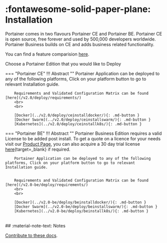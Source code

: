 # :fontawesome-solid-paper-plane: Installation

Portainer comes in two flavours Portainer CE and Portainer BE. Portainer CE is open source, free forever and used by 500,000 developers worldwide. Portainer Business builds on CE and adds business related functionality.

You can find a feature comparision [here](https://www.portainer.io/products).


Choose a Portainer Edition that you would like to Deploy

=== "Portainer CE"
    !!! Abstract ""
        Portainer Application can be deployed to any of the following platforms, Click on your platform button to go to relevant Installation guide.


        Requirements and Validated Configuration Matrix can be found [here](/v2.0/deploy/requirements/)
        <br>
        <br>

        [Docker](../v2.0/deploy/ceinstalldocker/){: .md-button }
        [Docker Swarm](../v2.0/deploy/ceinstallswarm/){: .md-button }
        [Kubernetes](../v2.0/deploy/ceinstallk8s/){: .md-button }
        
=== "Portainer BE"
    !!! Abstract ""
        Portainer Business Edition requires a valid License to be added post install. To get a quote on a licence for your needs visit our [Product Page](https://www.portainer.io/products/portainer-business-pricing), you can also acquire a 30 day trial license [here](https://www.portainer.io/cs/c/?cta_guid=e7ecf652-0dc4-4573-98fd-625c998881c0&signature=AAH58kHAbNkEVsCC-NRo1IbuaqqghzuG_w&pageId=34661871872&placement_guid=27c1272a-fd17-42e5-8434-995186df6b30&click=a2e34f07-577d-41f4-b431-766da3b248f1&hsutk=baf3ff7dd5eac1063485049de23c94b7&canon=https%3A%2F%2Fwww.portainer.io%2F&portal_id=4731999&redirect_url=APefjpGiR1deqnkdtUJaPieCYM8eTjZYGmfVDPkpMGDPEDgPhzoocs3Bp9amAcaosCVU6OO-1xfPkj8YCNwOIiead1AE0EhsVLiEAgTt-Ej87_LgEY_V9AJWxOLbPB8Tcerk5CRahbYj5gZStnziiPwX_gCm7u6VBOkMErpCVQvcpbtKt0e2hN4dnYY15o7Jawfk_fM8AIEy19Kf4T0WD7kQPuvYS7BFcuHisNBFs5Fu87085y9hNn4&__hstc=146943656.baf3ff7dd5eac1063485049de23c94b7.1611489451749.1612961821682.1612999980872.20&__hssc=146943656.1.1612999980872&__hsfp=3914124624&contentType=standard-page){target=_blank} if required. 


        Portainer Application can be deployed to any of the following platforms, Click on your platform button to go to relevant Installation guide.


        Requirements and Validated Configuration Matrix can be found [here](/v2.0-be/deploy/requirements/)
        <br>
        <br>

        [Docker](../v2.0-be/deploy/beinstalldocker/){: .md-button }
        [Docker Swarm](../v2.0-be/deploy/beinstallswarm/){: .md-button }
        [Kubernetes](../v2.0-be/deploy/beinstallk8s/){: .md-button }

<br>
## :material-note-text: Notes

[Contribute to these docs](https://github.com/portainer/portainer-docs/blob/master/contributing.md).
